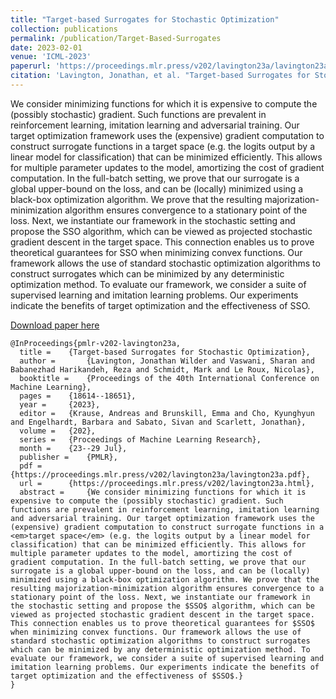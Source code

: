 ```yaml
---
title: "Target-based Surrogates for Stochastic Optimization"
collection: publications
permalink: /publication/Target-Based-Surrogates
date: 2023-02-01
venue: 'ICML-2023'
paperurl: 'https://proceedings.mlr.press/v202/lavington23a/lavington23a.pdf'
citation: 'Lavington, Jonathan, et al. "Target-based Surrogates for Stochastic Optimization." ICML 2023.'
---
```

We consider minimizing functions for which it is expensive to compute the (possibly stochastic) gradient. Such functions are prevalent in reinforcement learning, imitation learning and adversarial training. Our target optimization framework uses the (expensive) gradient computation to construct surrogate functions in a target space (e.g. the logits output by a linear model for classification) that can be minimized efficiently. This allows for multiple parameter updates to the model, amortizing the cost of gradient computation. In the full-batch setting, we prove that our surrogate is a global upper-bound on the loss, and can be (locally) minimized using a black-box optimization algorithm. We prove that the resulting majorization-minimization algorithm ensures convergence to a stationary point of the loss. Next, we instantiate our framework in the stochastic setting and propose the SSO algorithm, which can be viewed as projected stochastic gradient descent in the target space. This connection enables us to prove theoretical guarantees for SSO when minimizing convex functions. Our framework allows the use of standard stochastic optimization algorithms to construct surrogates which can be minimized by any deterministic optimization method. To evaluate our framework, we consider a suite of supervised learning and imitation learning problems. Our experiments indicate the benefits of target optimization and the effectiveness of SSO.

[Download paper here](https://proceedings.mlr.press/v202/lavington23a/lavington23a.pdf)

```  
@InProceedings{pmlr-v202-lavington23a,
  title = 	 {Target-based Surrogates for Stochastic Optimization},
  author =       {Lavington, Jonathan Wilder and Vaswani, Sharan and Babanezhad Harikandeh, Reza and Schmidt, Mark and Le Roux, Nicolas},
  booktitle = 	 {Proceedings of the 40th International Conference on Machine Learning},
  pages = 	 {18614--18651},
  year = 	 {2023},
  editor = 	 {Krause, Andreas and Brunskill, Emma and Cho, Kyunghyun and Engelhardt, Barbara and Sabato, Sivan and Scarlett, Jonathan},
  volume = 	 {202},
  series = 	 {Proceedings of Machine Learning Research},
  month = 	 {23--29 Jul},
  publisher =    {PMLR},
  pdf = 	 {https://proceedings.mlr.press/v202/lavington23a/lavington23a.pdf},
  url = 	 {https://proceedings.mlr.press/v202/lavington23a.html},
  abstract = 	 {We consider minimizing functions for which it is expensive to compute the (possibly stochastic) gradient. Such functions are prevalent in reinforcement learning, imitation learning and adversarial training. Our target optimization framework uses the (expensive) gradient computation to construct surrogate functions in a <em>target space</em> (e.g. the logits output by a linear model for classification) that can be minimized efficiently. This allows for multiple parameter updates to the model, amortizing the cost of gradient computation. In the full-batch setting, we prove that our surrogate is a global upper-bound on the loss, and can be (locally) minimized using a black-box optimization algorithm. We prove that the resulting majorization-minimization algorithm ensures convergence to a stationary point of the loss. Next, we instantiate our framework in the stochastic setting and propose the $SSO$ algorithm, which can be viewed as projected stochastic gradient descent in the target space. This connection enables us to prove theoretical guarantees for $SSO$ when minimizing convex functions. Our framework allows the use of standard stochastic optimization algorithms to construct surrogates which can be minimized by any deterministic optimization method. To evaluate our framework, we consider a suite of supervised learning and imitation learning problems. Our experiments indicate the benefits of target optimization and the effectiveness of $SSO$.}
}
 ```